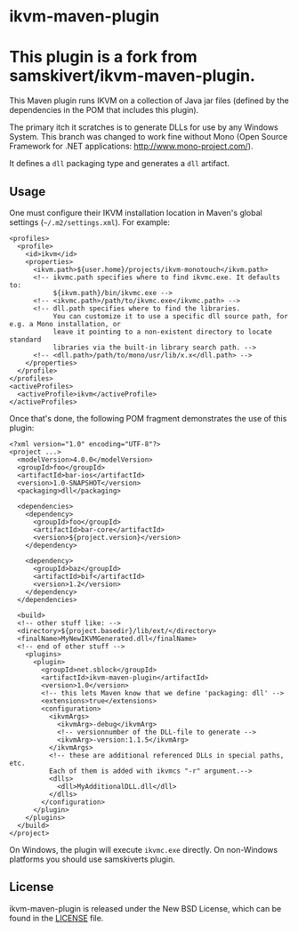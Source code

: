 # ikvm-maven-plugin

# This plugin is a fork from samskivert/ikvm-maven-plugin.

This Maven plugin runs IKVM on a collection of Java jar files (defined by the
dependencies in the POM that includes this plugin).

The primary itch it scratches is to generate DLLs for use by any Windows System. This branch was changed to work fine without Mono (Open Source Framework for .NET applications: http://www.mono-project.com/).

It defines a `dll` packaging type and generates a `dll` artifact.

## Usage

One must configure their IKVM installation location in Maven's global settings
(`~/.m2/settings.xml`). For example:

    <profiles>
      <profile>
        <id>ikvm</id>
        <properties>
          <ikvm.path>${user.home}/projects/ikvm-monotouch</ikvm.path>
          <!-- ikvmc.path specifies where to find ikvmc.exe. It defaults to:
               ${ikvm.path}/bin/ikvmc.exe -->
          <!-- <ikvmc.path>/path/to/ikvmc.exe</ikvmc.path> -->
          <!-- dll.path specifies where to find the libraries.
               You can customize it to use a specific dll source path, for e.g. a Mono installation, or
               leave it pointing to a non-existent directory to locate standard
               libraries via the built-in library search path. -->
          <!-- <dll.path>/path/to/mono/usr/lib/x.x</dll.path> -->
        </properties>
      </profile>
    </profiles>
    <activeProfiles>
      <activeProfile>ikvm</activeProfile>
    </activeProfiles>

Once that's done, the following POM fragment demonstrates the use of this plugin:

    <?xml version="1.0" encoding="UTF-8"?>
    <project ...>
      <modelVersion>4.0.0</modelVersion>
      <groupId>foo</groupId>
      <artifactId>bar-ios</artifactId>
      <version>1.0-SNAPSHOT</version>
      <packaging>dll</packaging>

      <dependencies>
        <dependency>
          <groupId>foo</groupId>
          <artifactId>bar-core</artifactId>
          <version>${project.version}</version>
        </dependency>

        <dependency>
          <groupId>baz</groupId>
          <artifactId>bif</artifactId>
          <version>1.2</version>
        </dependency>
      </dependencies>

      <build>
      <!-- other stuff like: -->
      <directory>${project.basedir}/lib/ext/</directory>
      <finalName>MyNewIKVMGenerated.dll</finalName>
      <!-- end of other stuff -->
        <plugins>
          <plugin>
            <groupId>net.sblock</groupId>
            <artifactId>ikvm-maven-plugin</artifactId>
            <version>1.0</version>
            <!-- this lets Maven know that we define 'packaging: dll' -->
            <extensions>true</extensions>
            <configuration>
              <ikvmArgs>
                <ikvmArg>-debug</ikvmArg>
                <!-- versionnumber of the DLL-file to generate -->
                <ikvmArg>-version:1.1.5</ikvmArg>
              </ikvmArgs>
              <!-- these are additional referenced DLLs in special paths, etc. 
              Each of them is added with ikvmcs "-r" argument.-->
              <dlls>
                <dll>MyAdditionalDLL.dll</dll>
              </dlls>
            </configuration>
          </plugin>
        </plugins>
      </build>
    </project>

On Windows, the plugin will execute `ikvmc.exe` directly. On non-Windows
platforms you should use samskiverts plugin. 

## License

ikvm-maven-plugin is released under the New BSD License, which can be found in
the [LICENSE] file.

[LICENSE]: https://github.com/samskivert/ikvm-maven-plugin/blob/master/LICENSE
